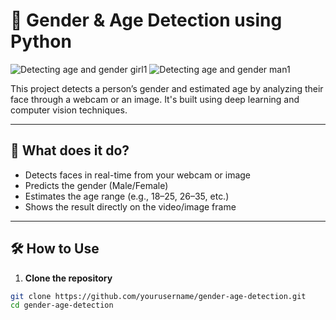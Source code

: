 # 👤 Gender & Age Detection using Python

![Detecting age and gender girl1](https://github.com/user-attachments/assets/2bf1ba74-21c5-41a1-932b-63f13a3db45c)
![Detecting age and gender man1](https://github.com/user-attachments/assets/f734629a-834e-4aee-bcda-34b7540d11ea)

This project detects a person’s gender and estimated age by analyzing their face through a webcam or an image. It's built using deep learning and computer vision techniques.

---

## 📸 What does it do?

- Detects faces in real-time from your webcam or image
- Predicts the gender (Male/Female)
- Estimates the age range (e.g., 18–25, 26–35, etc.)
- Shows the result directly on the video/image frame

---

## 🛠️ How to Use

1. **Clone the repository**
```bash
git clone https://github.com/yourusername/gender-age-detection.git
cd gender-age-detection
